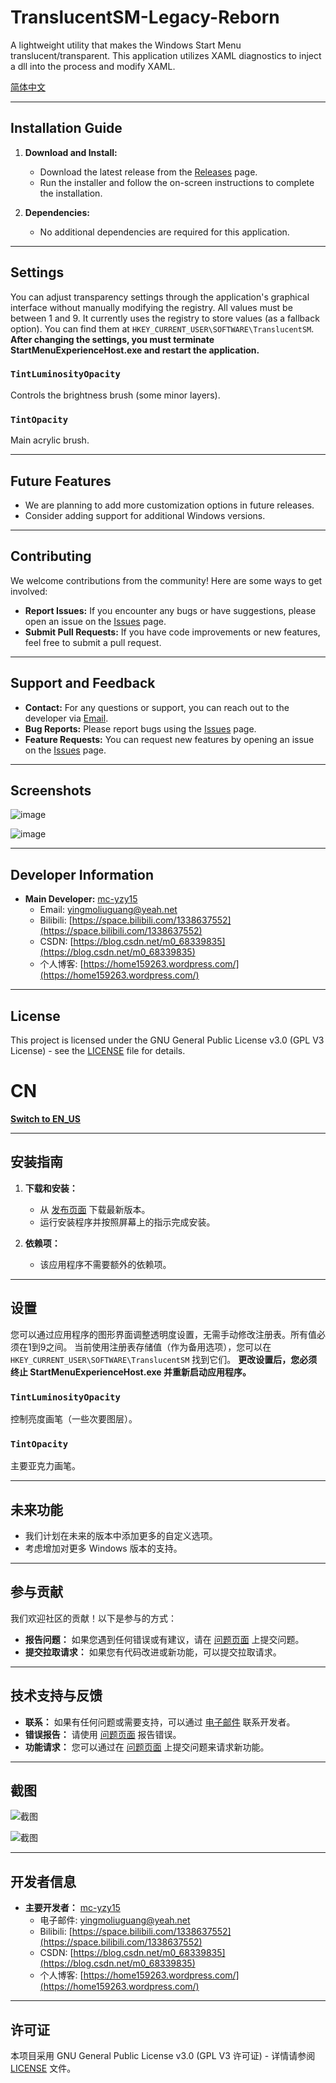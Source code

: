 # TranslucentSM-Legacy-Reborn

A lightweight utility that makes the Windows Start Menu translucent/transparent.
This application utilizes XAML diagnostics to inject a dll into the process and modify XAML.

[简体中文](#cn)

---

## Installation Guide

1. **Download and Install:**
   - Download the latest release from the [Releases](https://github.com/mc-yzy15/TranslucentSM-Legacy-Reborn/releases) page.
   - Run the installer and follow the on-screen instructions to complete the installation.

2. **Dependencies:**
   - No additional dependencies are required for this application.

---

## Settings

You can adjust transparency settings through the application's graphical interface without manually modifying the registry. All values must be between 1 and 9.
It currently uses the registry to store values (as a fallback option). You can find them at ```HKEY_CURRENT_USER\SOFTWARE\TranslucentSM```.
**After changing the settings, you must terminate StartMenuExperienceHost.exe and restart the application.**

### `TintLuminosityOpacity` 

Controls the brightness brush (some minor layers).

### `TintOpacity`

Main acrylic brush.

---

## Future Features

- We are planning to add more customization options in future releases.
- Consider adding support for additional Windows versions.

---

## Contributing

We welcome contributions from the community! Here are some ways to get involved:

- **Report Issues:** If you encounter any bugs or have suggestions, please open an issue on the [Issues](https://github.com/mc-yzy15/TranslucentSM-Legacy-Reborn/issues) page.
- **Submit Pull Requests:** If you have code improvements or new features, feel free to submit a pull request.

---

## Support and Feedback

- **Contact:** For any questions or support, you can reach out to the developer via [Email](mailto:pubic@yzit7.wecom.work).
- **Bug Reports:** Please report bugs using the [Issues](https://github.com/mc-yzy15/TranslucentSM-Legacy-Reborn/issues) page.
- **Feature Requests:** You can request new features by opening an issue on the [Issues](https://github.com/mc-yzy15/TranslucentSM-Legacy-Reborn/issues) page.

---

## Screenshots

![image](https://github.com/rounk-ctrl/TranslucentSM/assets/70931017/4a569f8c-f66a-45d3-9881-7d4a39a5063)

![image](https://github.com/rounk-ctrl/TranslucentSM/assets/70931017/2987e096-7334-4172-a25b-0ddf9ee2665f)

---

## Developer Information

- **Main Developer:** [mc-yzy15](https://github.com/mc-yzy15)
  - Email: [yingmoliuguang@yeah.net](mailto:yingmoliuguang@yeah.net)
  - Bilibili: [https://space.bilibili.com/1338637552](https://space.bilibili.com/1338637552)
  - CSDN: [https://blog.csdn.net/m0_68339835](https://blog.csdn.net/m0_68339835)
  - 个人博客: [https://home159263.wordpress.com/](https://home159263.wordpress.com/)

---

## License

This project is licensed under the GNU General Public License v3.0 (GPL V3 License) - see the [LICENSE](LICENSE) file for details.

# CN

**[Switch to EN_US](#translucentsm-legacy-reborn)**

---

## 安装指南

1. **下载和安装：**
   - 从 [发布页面](https://github.com/mc-yzy15/TranslucentSM-Legacy-Reborn/releases) 下载最新版本。
   - 运行安装程序并按照屏幕上的指示完成安装。

2. **依赖项：**
   - 该应用程序不需要额外的依赖项。

---

## 设置

您可以通过应用程序的图形界面调整透明度设置，无需手动修改注册表。所有值必须在1到9之间。
当前使用注册表存储值（作为备用选项），您可以在 ```HKEY_CURRENT_USER\SOFTWARE\TranslucentSM``` 找到它们。
**更改设置后，您必须终止 StartMenuExperienceHost.exe 并重新启动应用程序。**

### `TintLuminosityOpacity` 

控制亮度画笔（一些次要图层）。

### `TintOpacity`

主要亚克力画笔。

---

## 未来功能

- 我们计划在未来的版本中添加更多的自定义选项。
- 考虑增加对更多 Windows 版本的支持。

---

## 参与贡献

我们欢迎社区的贡献！以下是参与的方式：

- **报告问题：** 如果您遇到任何错误或有建议，请在 [问题页面](https://github.com/mc-yzy15/TranslucentSM-Legacy-Reborn/issues) 上提交问题。
- **提交拉取请求：** 如果您有代码改进或新功能，可以提交拉取请求。

---

## 技术支持与反馈

- **联系：** 如果有任何问题或需要支持，可以通过 [电子邮件](mailto:pubic@yzit7.wecom.work) 联系开发者。
- **错误报告：** 请使用 [问题页面](https://github.com/mc-yzy15/TranslucentSM-Legacy-Reborn/issues) 报告错误。
- **功能请求：** 您可以通过在 [问题页面](https://github.com/mc-yzy15/TranslucentSM-Legacy-Reborn/issues) 上提交问题来请求新功能。

---

## 截图

![截图](https://github.com/rounk-ctrl/TranslucentSM/assets/70931017/4a569f8c-f66a-45d3-9881-7d4a39a5063)

![截图](https://github.com/rounk-ctrl/TranslucentSM/assets/70931017/2987e096-7334-4172-a25b-0ddf9ee2665f)

---

## 开发者信息

- **主要开发者：** [mc-yzy15](https://github.com/mc-yzy15)
  - 电子邮件: [yingmoliuguang@yeah.net](mailto:yingmoliuguang@yeah.net)
  - Bilibili: [https://space.bilibili.com/1338637552](https://space.bilibili.com/1338637552)
  - CSDN: [https://blog.csdn.net/m0_68339835](https://blog.csdn.net/m0_68339835)
  - 个人博客: [https://home159263.wordpress.com/](https://home159263.wordpress.com/)

---

## 许可证

本项目采用 GNU General Public License v3.0 (GPL V3 许可证) - 详情请参阅 [LICENSE](LICENSE) 文件。
